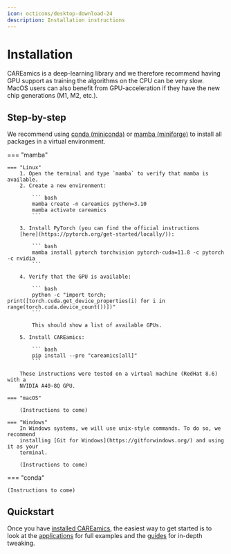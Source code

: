 ```yaml
---
icon: octicons/desktop-download-24
description: Installation instructions
---
```


# Installation

CAREamics is a deep-learning library and we therefore recommend having GPU support as
training the algorithms on the CPU can be very slow. MacOS users can also benefit from
GPU-acceleration if they have the new chip generations (M1, M2, etc.).

## Step-by-step

We recommend using [conda 
(miniconda)](https://docs.conda.io/projects/miniconda/en/latest/miniconda-install.html) or 
[mamba (miniforge)](https://github.com/conda-forge/miniforge#download) to install 
all packages in a virtual environment. 


=== "mamba"

    === "Linux"
        1. Open the terminal and type `mamba` to verify that mamba is available.
        2. Create a new environment:
            
            ``` bash
            mamba create -n careamics python=3.10
            mamba activate careamics
            ```

        3. Install PyTorch (you can find the official instructions 
        [here](https://pytorch.org/get-started/locally/)):

            ``` bash
            mamba install pytorch torchvision pytorch-cuda=11.8 -c pytorch -c nvidia
            ```
        
        4. Verify that the GPU is available:
            
            ``` bash
            python -c "import torch; print([torch.cuda.get_device_properties(i) for i in range(torch.cuda.device_count())])"
            ```

            This should show a list of available GPUs.
        
        5. Install CAREamics:

            ``` bash
            pip install --pre "careamics[all]"
            ```

        These instructions were tested on a virtual machine (RedHat 8.6) with a 
        NVIDIA A40-8Q GPU.

    === "macOS"
        
        (Instructions to come)

    === "Windows"
        In Windows systems, we will use unix-style commands. To do so, we recommend
        installing [Git for Windows](https://gitforwindows.org/) and using it as your
        terminal.

        (Instructions to come)

=== "conda"

    (Instructions to come)


        
## Quickstart

Once you have [installed CAREamics](installation.md), the easiest way to get started
is to look at the [applications](applications/index.md) for full examples and the 
[guides](guides/index.md) for in-depth tweaking.